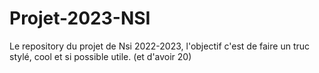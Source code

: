 # Projet-2023-NSI
Le repository du projet de Nsi 2022-2023, l'objectif c'est de faire un truc stylé, cool et si possible utile. (et d'avoir 20)
